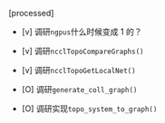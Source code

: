 [processed]

* [v] 调研`ngpus`什么时候变成 1 的？

* [v] 调研`ncclTopoCompareGraphs()`

* [v] 调研`ncclTopoGetLocalNet()`

* [O] 调研`generate_coll_graph()`

* [O] 调研实现`topo_system_to_graph()`
